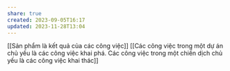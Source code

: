 ```yaml
---
share: true
created: 2023-09-05T16:17
updated: 2023-11-28T13:04
---
```

[[Sản phẩm là kết quả của các công việc]] 
[[Các công việc trong một dự án chủ yếu là các công việc khai phá. Các công việc trong một chiến dịch chủ yếu là các công việc khai thác]]
